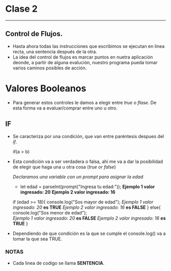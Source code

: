# Clase 2
---

## Control de Flujos.

- Hasta ahora todas las instrucciones que escribimos se ejecutan en linea recta, una sentencia después de la otra.
- La idea del control de flujos es marcar puntos en nuetra aplicación deonde, a partir de alguna evalución, nuestro programa pueda tomar varios caminos posibles de acción.

# Valores Booleanos
- Para generar estos controles le damos a elegir entre _true_ o _flase_. De esta forma va a evaluar/comprar  entre uno u otro.


## IF
- Se caracteriza por una condición, que van entre paréntesis despues del _if_.

    if(a > b)

- Esta condición va a ser verdadera o falsa, ahí me va a dar la posibilidad de elegir que haga una u otra cosa (_true_ or _false_)

    _Declaramos una variable con un prompt para asignar la edad_
    - let edad = parseInt(prompt("Ingresa tu edad:"));
    __Ejemplo 1 valor ingresado:  20__ 
    __Ejemplo 2 valor ingresado:  16__ 

    if (edad >= 18){
        console.log("Sos mayor de edad");
        _Ejemplo 1 valor ingresado:  20_ __es TRUE__
        _Ejemplo 2 valor ingresado:  16_ __es FALSE__
    }
    else{
    console.log("Sos menor de edad");   
        _Ejemplo 1 valor ingresado:  20_ __es FALSE__
        _Ejemplo 2 valor ingresado:  16_ __es TRUE__
    }

- Dependiendo de que condición es la que se cumple el console.log() va a tomar la que sea TRUE.


### NOTAS
- Cada linea de codigo se llama __SENTENCIA__.